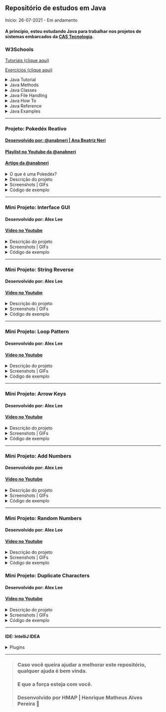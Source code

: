 ## Repositório de estudos em Java

Início: 26-07-2021 - Em andamento

#### A princípio, estou estudando Java para trabalhar nos projetos de sistemas embarcados da [CAS Tecnologia](https://www.castecnologia.com.br).

### W3Schools

[Tutoriais (clique aqui)](https://www.w3schools.com/java/default.asp)

[Exercícios (clique aqui)](https://www.w3schools.com/java/exercise.asp)

<details>
  <summary>Java Tutorial</summary>

- [x] Java Syntax;
- [x] Java Comments;
- [x] Java Variables;
- [x] Java Data Types;
- [x] Java Type Casting;
- [x] Java Operators;
- [x] Java Strings;
- [x] Java Math;
- [x] Java Booleans;
- [x] Java If ... Else;
- [x] Java Switch;
- [x] Java While Loop;
- [x] Java For Loop;
- [x] Java Break / Continue;
- [x] Java Arrays;
  
</details>
<details>
  <summary>Java Methods</summary>

- [ ] Java Methods;
- [ ] Java Method Parameters;
- [ ] Java Method Overloading;
- [ ] Java Scope;
- [ ] Java Recursion;
</details>
<details>
  <summary>Java Classes</summary>

- [ ] Java OOP;
- [ ] Java Classes/Objects;
- [ ] Java Class Attributes;
- [ ] Java Class Methods;
- [ ] Java Constructors;
- [ ] Java Modifiers;
- [ ] Java Encapsulation;
- [ ] Java Packages / API;
- [ ] Java Inheritance;
- [ ] Java Polymorphism;
- [ ] Java Inner Classes;
- [ ] Java Abstraction;
- [ ] Java Interface;
- [ ] Java Enums;
- [ ] Java User Input;
- [ ] Java Date;
- [ ] Java ArrayList;
- [ ] Java LinkedList;
- [ ] Java HashMap;
- [ ] Java HashSet;
- [ ] Java Iterator;
- [ ] Java Wrapper Classes;
- [ ] Java Exceptions;
- [ ] Java RegEx;
- [ ] Java Threads;
- [ ] Java Lambda;

</details>
<details>
  <summary>Java File Handling</summary>

- [ ] Java Files;
- [ ] Java Create/Write Files;
- [ ] Java Read Files; 
- [ ] Java Delete Files;

</details>
<details>
<summary>Java How To</summary>

- [ ] Add Two Numbers; 

</details>
<details>
  <summary>Java Reference</summary>

- [ ] Java Keywords;
- [ ] Java String Methods;
- [ ] Java Math Methods;

</details>
<details>
  <summary>Java Examples</summary>

- [ ] Java Examples;
- [ ] Java Compiler;
- [ ] Java Exercises;
- [ ] Java Quiz;
- [ ] Java Certificate;
  
</details>

<hr>

### Projeto: Pokedéx Reativo

#### [Desenvolvido por: @anabneri | Ana Beatriz Neri](https://github.com/anabneri/pokedex-youtube)

#### [Playlist no Youtube da @anabneri](https://www.youtube.com/watch?v=7DbPSiA4ENg&list=PLmdyvKzGNf-xpnHkvaut7FwlNt3_lsbYz)

#### [Artigo da @anabneri](https://dev.to/womakerscode/criando-seu-pokedex-com-spring-webflux-mongodb-deploy-no-heroku-21f5)

<details>
  <summary>O que é uma Pokedéx?</summary>
A Pokédex, também conhecida como Poké-Agenda no Brasil (e ainda como Dexter ou Dextette, dependendo da voz masculina ou feminina do aparelho) é uma enciclopédia virtual portátil de alta tecnologia que os treinadores Pokémon transportam para registra todas as espécies diferentes de Pokémon que são encontradas durante a sua viagem como treinadores. Em geral, quando são cumpridos determinados requisitos, a capacidade pode ser aumentada permitindo que a Pokédex possa armazenar dados de outros Pokémon, que não são comuns, assim como os Pokémon de outras regiões.

[Saiba mais](https://pokemon.fandom.com/pt-br/wiki/Pokédex)

<hr>
</details>

<details>
  <summary>Descrição do projeto</summary>
Neste projeto será criada uma aplicação de Create, Read, Update e Delete usando Spring Webflux, com os dados salvos num banco MongoDB e por fim hospedado na Amazon Web Services.

#### Arquitetura

- Elástica;
- Orientação a mensagens;
- Responsiva;
- Resiliente;

#### Tecnologias

- Java JDK 8;
- IDE IntelliJ IDEA CE;
- Maven 3;
- JUnit 5;
- Spring Reactive Web;
- Spring Data Reactive MongoDB;
- Embedded MongoDB Database;
- AWS;

> Spring Webflux é um módulo no SpringBoot, com ele além de criarmos um CRUD, podemos criar uma sequência de eventos, mas isso não quer dizer que sempre devemos usar aplicações reativas, tudo depende do seu cenário e da viabilidade.

<hr>
</details>

<details>
    <summary>Screenshots | GIFs</summary>
<img width="auto" src="https://github.com/HenriqueMAP/learning-java/blob/master/Pokedex/PokedexApplication.png?raw=true">
</details>

<details>
  <summary>Código de exemplo</summary>
  
  ```java
package com.hmap.pokedex;

import com.hmap.pokedex.model.Pokemon;
import com.hmap.pokedex.repository.PokedexRepository;
import org.springframework.boot.CommandLineRunner;
import org.springframework.boot.SpringApplication;
import org.springframework.boot.autoconfigure.SpringBootApplication;
import org.springframework.context.annotation.Bean;
import org.springframework.data.mongodb.core.ReactiveMongoOperations;
import reactor.core.publisher.Flux;

@SpringBootApplication
public class PokedexApplication {

  public static void main(String[] args) { SpringApplication.run(PokedexApplication.class, args); }

  @Bean
  CommandLineRunner init (ReactiveMongoOperations operations,PokedexRepository repository) {
    return args -> {
      Flux<Pokemon> pokedexFlux = Flux.just(
        new Pokemon(null, "Bulbassaur", "Seed", "OverGrow", 06.09),
        new Pokemon(null, "Charizard", "Fire", "Blaze", 90.05),
        new Pokemon(null, "Caterpie", "Earthworm", "Shield Dust", 02.09),
        new Pokemon(null, "Blastoise", "Shellfish", "Torrent", 	06.09))

        .flatMap(repository::save);

        pokedexFlux
          .thenMany(repository.findAll())
          .subscribe(System.out::println);
    };
  }
}
  ```
</details>
<hr>

### Mini Projeto: Interface GUI

#### Desenvolvido por: Alex Lee

#### [Vídeo no Youtube](https://www.youtube.com/watch?v=5o3fMLPY7qY)

<details>
    <summary>Descrição do projeto</summary>
Desenvolvimento de uma Interface Gráfica do Usuário (GUI), contendo um título fixo, um botão e um texto informando a quantidade de vezes que o botão foi pressionado.
</details>

<details>
    <summary>Screenshots | GIFs</summary>
<img width="auto" src="https://github.com/HenriqueMAP/learning-java/blob/master/AppGUI/AppGUI.png?raw=true">
</details>

<details>
  <summary>Código de exemplo</summary>
  
```java

    public class GUI implements ActionListener {
    
        private int explosionsCount = 0;
        private JFrame guiFrame;
        private JLabel explosionLabel;
        private JPanel guiPanel;
    
        public GUI() {
            guiFrame = new JFrame();
    
            JButton explosionButton = new JButton(" Clique aqui para explodir 🧨 ");
            explosionButton.addActionListener(this);
    
            explosionLabel = new JLabel("Número de explosões: 0");
    
            guiPanel = new JPanel();
            guiPanel.setBorder(BorderFactory.createEmptyBorder(30, 30, 10, 30));
            guiPanel.setLayout(new GridLayout(0,1));
            guiPanel.add(explosionButton);
            guiPanel.add(explosionLabel);
    
            guiFrame.add(guiPanel, BorderLayout.CENTER);
            guiFrame.setDefaultCloseOperation(JFrame.EXIT_ON_CLOSE);
            guiFrame.setTitle("GUI Explosiva 🔥");
            guiFrame.pack();
            guiFrame.setVisible(true);
        }
    
        public static void main(String[] args) {
            new GUI();
        }
    
        @Override
        public void actionPerformed(ActionEvent e) {
            explosionsCount++;
            explosionLabel.setText("Número de explosões: " + explosionsCount);
        }
    }

  ```

</details>

<hr>

### Mini Projeto: String Reverse

#### Desenvolvido por: Alex Lee

#### [Vídeo no Youtube](https://youtu.be/orUTq3CahRE)

<details>
    <summary>Descrição do projeto</summary>
Desenvolvimento de um script que inverta a ordem de cada caractere na sentença da frase, de modo que a leitura seja invertida.
</details>

<details>
    <summary>Screenshots | GIFs</summary>
<img width="auto" src="https://github.com/HenriqueMAP/learning-java/blob/master/ReverseString/ReverseString.png?raw=true">
</details>

<details>
  <summary>Código de exemplo</summary>

```java

public class ReverseString {

    public static void main(String[] args) {

        final String reverseString = reverse("Explosion");
        System.out.println("String reverse: " + reverseString);
    }

    public static String reverse(String string) {
        final char[] stringLetters = new char[string.length()];

        int letterIndex = 0;
        for (int index = string.length()-1; index >= 0; index--) {
            stringLetters[letterIndex] = string.charAt(index);
            letterIndex++;
        }

        String stringReversed = "";
        for (int index = 0; index < string.length(); index++) {
            stringReversed = stringReversed + stringLetters[index];
        }

        return stringReversed;
    }
}

  ```

</details>

<hr>

### Mini Projeto: Loop Pattern

#### Desenvolvido por: Alex Lee

#### [Vídeo no Youtube](https://youtu.be/3gzvVPD3n0w)

<details>
    <summary>Descrição do projeto</summary>
Desenvolvimento de um script que obtém o número de estrelas solicitado ao usuário e imprime o valor elevado ao quadrado, porém mostrado como uma somatória de estrelas (ou asteriscos) em linhas diferentes.
</details>

<details>
    <summary>Screenshots | GIFs</summary>
<img width="auto" src="https://github.com/HenriqueMAP/learning-java/blob/master/LoopPattern/LoopPattern.png?raw=true">
</details>

<details>
  <summary>Código de exemplo</summary>

```java

public class LoopPattern {

    public static void main(String[] args) {
        System.out.println("Obi-Wan Kenobi says: Hello there! How many stars would you like?");
        Scanner scanKeyboard = new Scanner (System.in);
        int numberOfStars = scanKeyboard.nextInt();

        for(int indexIncreasingLineStar = 1; indexIncreasingLineStar <= numberOfStars; indexIncreasingLineStar++){

            for(int indexIncreasingRowStar = 0; indexIncreasingRowStar < indexIncreasingLineStar; indexIncreasingRowStar++){
                System.out.print("*");
            }
            System.out.println();
        }

        for(int indexDecreasingLineStar = (numberOfStars - 1); indexDecreasingLineStar > 0; indexDecreasingLineStar--){

            for(int indexDecreasingRowStar = 0; indexDecreasingRowStar < indexDecreasingLineStar; indexDecreasingRowStar++){
                System.out.print("*");
            }
            System.out.println();
        }
    }
}

  ```
</details>

<hr>

### Mini Projeto: Arrow Keys

#### Desenvolvido por: Alex Lee

#### [Vídeo no Youtube](https://youtu.be/GAn5evoACsM)

<details>
    <summary>Descrição do projeto</summary>
Desenvolvimento de um script que obtém os eventos do teclado ao pressionar as teclas de setas e mostra essa contagem em uma janela GUI (Interface Gráfica do Usuário).
</details>

<details>
    <summary>Screenshots | GIFs</summary>
<img width="auto" src="https://github.com/HenriqueMAP/learning-java/blob/master/ArrowKeys/ArrowKeys.png?raw=true">
</details>

<details>
  <summary>Código de exemplo</summary>

```java

public class ArrowKeys {

    public ArrowKeys() {

        JFrame frame = new JFrame();
        frame.setVisible(true);
        frame.setDefaultCloseOperation(JFrame.EXIT_ON_CLOSE);
        frame.setSize(400, 400);
        frame.setFocusable(true);

        JPanel panel        = new JPanel();
        JLabel upArrow      = new JLabel();
        JLabel downArrow    = new JLabel();
        JLabel leftArrow    = new JLabel();
        JLabel rightArrow   = new JLabel();

        panel.add(upArrow);
        panel.add(downArrow);
        panel.add(leftArrow);
        panel.add(rightArrow);

        frame.addKeyListener(new KeyListener() {

            int upArrowCount    = 0;
            int downArrowCount  = 0;
            int leftArrowCount  = 0;
            int rightArrowCount = 0;

            @Override
            public void keyTyped(KeyEvent e) {

            }

            @Override
            public void keyPressed(KeyEvent e) {
                int keyCode = e.getKeyCode();
                switch (keyCode) {
                    case KeyEvent.VK_UP:
                        upArrow.setText("Up: " + Integer.toString(upArrowCount++));
                        break;
                    case KeyEvent.VK_DOWN:
                        downArrow.setText("Down: " + Integer.toString(downArrowCount++));
                        break;
                    case KeyEvent.VK_LEFT:
                        leftArrow.setText("Left: " + Integer.toString(leftArrowCount++));
                        break;
                    case KeyEvent.VK_RIGHT:
                        rightArrow.setText("Right: " + Integer.toString(rightArrowCount++));
                        break;
                }
            }

            @Override
            public void keyReleased(KeyEvent e) {

            }
        });
        frame.add(panel);

        upArrow.setText("Up: 0");
        downArrow.setText("Down: 0");
        leftArrow.setText("Left: 0");
        rightArrow.setText("Right: 0");
    }

  ```

</details>

<hr>

### Mini Projeto: Add Numbers

#### Desenvolvido por: Alex Lee

#### [Vídeo no Youtube](https://youtu.be/dVTgNsv3pX4)

<details>
    <summary>Descrição do projeto</summary>
Desenvolvimento de um script que obtém os números digitados pelo usuário e retorna a soma de dois números.
</details>

<details>
    <summary>Screenshots | GIFs</summary>
<img width="auto" src="https://github.com/HenriqueMAP/learning-java/blob/master/AddNumbers/AddNumbers.png?raw=true">
</details>

<details>
  <summary>Código de exemplo</summary>

```java

public class AddNumbers {

    public static void main(String[] args) {
        Scanner scanKeyboard = new Scanner(System.in);
        System.out.println("Enter the first number: ");
        int firstNumber = scanKeyboard.nextInt();

        System.out.println("Enter the second number: ");
        int secondNumber = scanKeyboard.nextInt();

        System.out.println("The result of the sum: " + (firstNumber + secondNumber));
    }
}

  ```
</details>

<hr>

### Mini Projeto: Random Numbers

#### Desenvolvido por: Alex Lee

#### [Vídeo no Youtube](https://youtu.be/ucS3vwP9jnk)

<details>
    <summary>Descrição do projeto</summary>
Desenvolvimento de um script que retorna números aleatórios com intervalo definido de 0 a 6.
</details>

<details>
    <summary>Screenshots | GIFs</summary>
<img width="auto" src="https://github.com/HenriqueMAP/learning-java/blob/master/RandomNumbers/RandomNumbers.png?raw=true">
</details>

<details>
  <summary>Código de exemplo</summary>

```java

public class RandomNumbers {

    public static void main(String[] args) {

        Random randomNumbers = new Random();
        int numberChosen = (randomNumbers.nextInt(6) + 1);

        System.out.println("Number randomly chosen: " + numberChosen);
    }

    public RandomNumbers() {
    }
}

  ```
</details>

### Mini Projeto: Duplicate Characters

#### Desenvolvido por: Alex Lee

#### [Vídeo no Youtube](https://youtu.be/tqI18_X_uoc)

<details>
    <summary>Descrição do projeto</summary>
Desenvolvimento de um script que retorna caracteres repetidos dentro de uma String, inclusive espaços vazios.

- [ ] TODO - Melhoria: Analisar somente caracteres e não espaços vazios;
- [ ] TODO - Melhoria: Contar quantas vezes cada caractere foi repetido na String analisada.
</details>

<details>
    <summary>Screenshots | GIFs</summary>
<img width="auto" src="https://github.com/HenriqueMAP/learning-java/blob/master/DuplicateCharacters/DuplicateCharacters.png?raw=true">
</details>

<details>
  <summary>Código de exemplo</summary>

```java

public static void main(String[] args) {

        String sentence = "How many duplicates are there?";
        System.out.println(sentence);

        StringBuilder characters = new StringBuilder();
        StringBuilder duplicates = new StringBuilder();

        for (int i = 0; i < sentence.length(); i++) {
            String current = Character.toString(sentence.charAt(i));

            if (characters.toString().contains(current)) {

                if (!duplicates.toString().contains(current)){
                    duplicates.append(current).append(",");
                }
            }

            characters.append(current);
        }

        System.out.println(duplicates);
    }

  ```
</details>

<hr>

#### IDE: IntelliJ IDEA
<details>
<summary>Plugins</summary>

- Atom Material Icons;
- Codota AI Autocomplete for Java;
- GitToolBox;
- Material Theme UI; 
- Nyan Progress Bar;
- One Dark Theme;
- Rainbow Brackets;
- Tabnine AI Code Completion;

</details>

<hr>

> ### Caso você queira ajudar a melhorar este repositório, qualquer ajuda é bem vinda.
> 
> ### **E que a força esteja com você.**
> 
> ### Desenvolvido por **HMAP | Henrique Matheus Alves Pereira** 🦁
